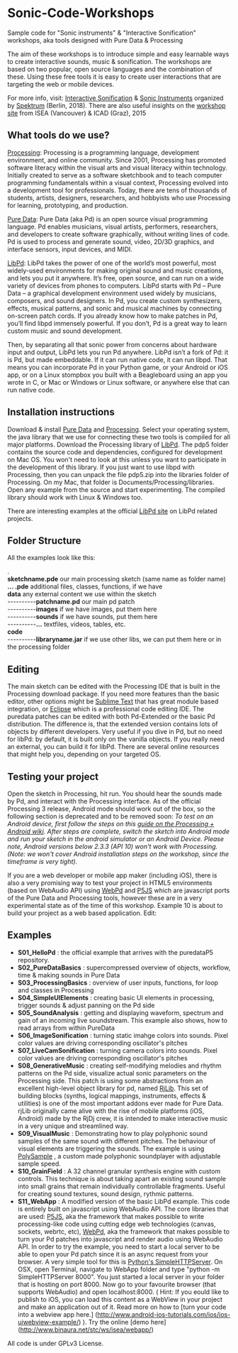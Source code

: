 # Sonic-Code-Workshops
Sample code for "Sonic instruments" & "Interactive Sonification" workshops, aka tools designed with Pure Data &amp; Processing

The aim of these workshops is to introduce simple and easy learnable ways to create interactive sounds, music & sonification. The workshops are based on two popular, open source languages and the combination of these. Using these free tools it is easy to create user interactions that are targeting the web or mobile devices. 

For more info, visit: 
[Interactive Sonification](http://spektrumberlin.de/events/detail/interactive-sonification.html) & [Sonic Instruments](http://spektrumberlin.de/events/detail/sonic-instruments.html) organized by [Spektrum](http://spektrumberlin.de/home.html) (Berlin, 2018).
There are also useful insights on the [workshop site](http://www.binaura.net/stc/ws/isea/) from ISEA (Vancouver) & ICAD (Graz), 2015

## What tools do we use?

[Processing](https://processing.org/): Processing is a programming language, development environment, and online community. Since 2001, Processing has promoted software literacy within the visual arts and visual literacy within technology. Initially created to serve as a software sketchbook and to teach computer programming fundamentals within a visual context, Processing evolved into a development tool for professionals. Today, there are tens of thousands of students, artists, designers, researchers, and hobbyists who use Processing for learning, prototyping, and production.

[Pure Data](http://puredata.info/): Pure Data (aka Pd) is an open source visual programming language. Pd enables musicians, visual artists, performers, researchers, and developers to create software graphically, without writing lines of code. Pd is used to process and generate sound, video, 2D/3D graphics, and interface sensors, input devices, and MIDI.

[LibPd](http://www.libpd.cc): LibPd takes the power of one of the world’s most powerful, most widely-used environments for making original sound and music creations, and lets you put it anywhere. It’s free, open source, and can run on a wide variety of devices from phones to computers. LibPd starts with Pd – Pure Data – a graphical development environment used widely by musicians, composers, and sound designers. In Pd, you create custom synthesizers, effects, musical patterns, and sonic and musical machines by connecting on-screen patch cords. If you already know how to make patches in Pd, you’ll find libpd immensely powerful. If you don’t, Pd is a great way to learn custom music and sound development.

Then, by separating all that sonic power from concerns about hardware input and output, LibPd lets you run Pd anywhere. LibPd isn’t a fork of Pd: it is Pd, but made embeddable. If it can run native code, it can run libpd. That means you can incorporate Pd in your Python game, or your Android or iOS app, or on a Linux stompbox you built with a Beagleboard using an app you wrote in C, or Mac or Windows or Linux software, or anywhere else that can run native code.


## Installation instructions

Download & install [Pure Data](http://puredata.info/downloads) and [Processing](https://processing.org/download/). Select your operating system, the java library that we use for connecting these two tools is compiled for all major platforms. Download the Processing library of [LibPd](https://github.com/libpd/puredatap5/). The pdp5 folder contains the source code and dependencies, configured for development on Mac OS. You won't need to look at this unless you want to participate in the development of this library. If you just want to use libpd with Processing, then you can unpack the file
pdp5.zip into the libraries folder of Processing. On my Mac, that folder is Documents/Processing/libraries. Open any example from the source and start experimenting. The compiled library should work with Linux & Windows too.

There are interesting examples at the official [LibPd site](http://www.libpd.cc) on LibPd related projects.


## Folder Structure

All the examples look like this:

.     
**sketchname.pde** our main processing sketch (same name as folder name)     
**... .pde** additional files, classes, functions, if we have     
**data** any external content we use within the sketch     
----------**patchname.pd** our main pd patch     
----------**images** if we have images, put them here     
----------**sounds** if we have sounds, put them here     
----------**...** textfiles, videos, tables, etc.     
**code**    
----------**libraryname.jar** if we use other libs, we can put them here or in the processing folder     


## Editing

The main sketch can be edited with the Processing IDE that is built in the Processing download package. If you need more features than the basic editor,  other options might be [Sublime Text](http://www.sublimetext.com/) that has great module based integration, or [Eclipse](https://eclipse.org/) which is a professional code editing IDE. The puredata patches can be edited with both Pd-Extended or the basic Pd distribution. The difference is, that the extended version contains lots of objects by different developers. Very useful if you dive in Pd, but no need for libPd: by default, it is built only on the vanilla objects. If you really need an external, you can build it for libPd. There are several online resources that might help you, depending on your targeted OS. 

## Testing your project

Open the sketch in Processing, hit run. You should hear the sounds made by Pd, and interact with the Processing interface. As of the official Processing 3 release, Android mode should work out of the box, so the following section is deprecated and to be removed soon: *To test on an Android device, first follow the steps on this [guide on the Processing + Android wiki](https://github.com/processing/processing-android/wiki). After steps are complete, switch the sketch into Android mode and run your sketch in the android simulator or an Android Device. Please note, Android versions below 2.3.3 (API 10) won't work with Processing. (Note: we won't cover Android installation steps on the workshop, since the timeframe is very tight).* 

If you are a web developer or mobile app maker (including iOS), there is also a very promising way to test your project in HTML5 environments (based on WebAudio API) using [WebPd](https://github.com/sebpiq/WebPd) and [P5JS](http://p5js.org/) which are javascript ports of the Pure Data and Processing tools, however these are in a very experimental state as of the time of this workshop. Example 10 is about to build your project as a web based application. Edit: 

## Examples

- **S01_HelloPd** : the official example that arrives with the puredataP5 repository.
- **S02_PureDataBasics** : supercompressed overview of objects, workflow, time & making sounds in Pure Data 
- **S03_ProcessingBasics** : overview of user inputs, functions, for loop and classes in Processing
- **S04_SimpleUIElements** : creating basic UI elements in processing, trigger sounds & adjust panning on the Pd side
- **S05_SoundAnalysis** : getting and displaying waveform, spectrum and gain of an incoming live soundstream. This example also shows, how to read arrays from within PureData
- **S06_ImageSonification** : turning static imahge colors into sounds. Pixel color values are driving corresponding oscillator's pitches 
- **S07_LiveCamSonification** : turning camera colors into sounds. Pixel color values are driving corresponding oscillator's pitches 
- **S08_GenerativeMusic** : creating self-modifying melodies and rhythm patterns on the Pd side, visualize actual sonic parameters on the Processing side. This patch is using some abstractions from an excellent high-level object library for pd, named [RjLib](https://github.com/rjdj/rjlib). This set of building blocks (synths, logical mappings, instruments, effects & utilities) is one of the most important addons ever made for Pure Data. rjLib originally came alive with the rise of mobile platforms (iOS, Android) made by the RjDj crew, it is intended to make interactive music in a very unique and streamlined way. 
- **S09_VisualMusic** : Demonstrating how to play polyphonic sound samples of the same sound 
with different pitches. The behaviour of visual elements are triggering the sounds. The example is using [PolySample](https://github.com/stc/polySample) , a custom made polyphonic soundplayer with adjustable sample speed. 
- **S10_GrainField** : A 32 channel granular synthesis engine with custom controls. This technique is about taking apart an existing sound sample into small grains that remain individually controllable fragments. Useful for creating sound textures, sound design, rythmic patterns.
- **S11_WebApp** : A modified version of the basic LibPd example. This code is entirely built on javascript using WebAudio API. The core libraries that are used: [P5JS](http://p5js.org/), aka the framework that makes possible to write processing-like code using cutting edge web technologies (canvas, sockets, webrtc, etc), [WebPd](https://github.com/sebpiq/WebPd), aka the framework that makes possible to turn your Pd patches into javascript and render audio using WebAudio API. In order to try the example, you need to start a local server to be able to open your Pd patch since it is an async request from your browser. A very simple tool for this is [Python's SimpleHTTPServer](http://www.pythonforbeginners.com/modules-in-python/how-to-use-simplehttpserver/). On OSX, open Terminal, navigate to WebApp folder and type "python -m SimpleHTTPServer 8000". You just started a local server in your folder that is hosting on port 8000. Now go to your favourite browser (that supports WebAudio) and open localhost:8000. ( Hint: If you eould like to publish to iOS, you can load this content as a WebView in your project and make an application out of it. Read more on how to [turn your code into a webview app here.] (http://www.android-ios-tutorials.com/ios/ios-uiwebview-example/) ). Try the online [demo here] (http://www.binaura.net/stc/ws/isea/webapp/)


All code is under GPLv3 License.
